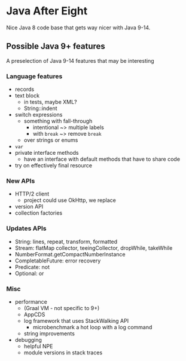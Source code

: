 # Java After Eight

Nice Java 8 code base that gets way nicer with Java 9-14.

## Possible Java 9+ features

A preselection of Java 9-14 features that may be interesting 

### Language features

* records
* text block
	* in tests, maybe XML?
	* String::indent
* switch expressions
	* something with fall-through
		* intentional ~> multiple labels
		* with `break` ~> remove `break`
	* over strings or enums
* `var`
* private interface methods
	* have an interface with default methods
	  that have to share code
* try on effectively final resource

### New APIs

* HTTP/2 client
	* project could use OkHttp, we replace
* version API
* collection factories

### Updates APIs

* String: lines, repeat, transform, formatted
* Stream: flatMap collector, teeingCollector, dropWhile, takeWhile
* NumberFormat.getCompactNumberInstance
* CompletableFuture: error recovery
* Predicate: not
* Optional: or

### Misc

* performance
	* (Graal VM - not specific to 9+)
	* AppCDS
	* log framework that uses StackWalking API
		* microbenchmark a hot loop with a log command
	* string improvements
* debugging
	* helpful NPE
	* module versions in stack traces
